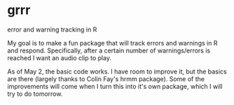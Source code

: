 # grrr
error and warning tracking in R

My goal is to make a fun package that will track errors and warnings in R and respond. Specifically, after a certain number of warnings/errors is reached I want an audio clip to play. 

As of May 2, the basic code works. I have room to improve it, but the basics are there (largely thanks to Colin Fay's hrmm package). Some of the improvements will come when I turn this into it's own package, which I will try to do tomorrow.

